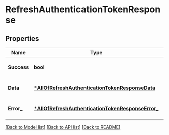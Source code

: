 # RefreshAuthenticationTokenResponse

## Properties
Name | Type | Description | Notes
------------ | ------------- | ------------- | -------------
**Success** | **bool** |  | [optional] [default to null]
**Data** | [***AllOfRefreshAuthenticationTokenResponseData**](AllOfRefreshAuthenticationTokenResponseData.md) |  | [optional] [default to null]
**Error_** | [***AllOfRefreshAuthenticationTokenResponseError_**](AllOfRefreshAuthenticationTokenResponseError_.md) |  | [optional] [default to null]

[[Back to Model list]](../README.md#documentation-for-models) [[Back to API list]](../README.md#documentation-for-api-endpoints) [[Back to README]](../README.md)

